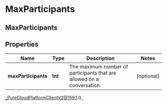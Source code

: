 # MaxParticipants

## MaxParticipants

## Properties

|Name | Type | Description | Notes|
|------------ | ------------- | ------------- | -------------|
| **maxParticipants** | **Int** | The maximum number of participants that are allowed on a conversation. | [optional] |



_PureCloudPlatformClientV2@159.1.0_
